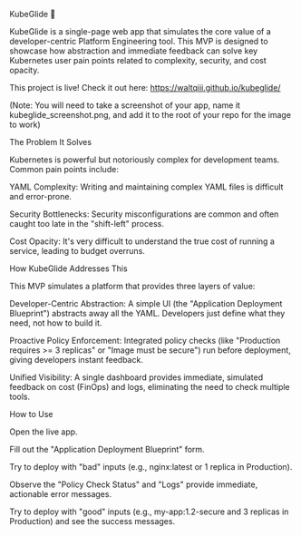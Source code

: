 KubeGlide 🚀

KubeGlide is a single-page web app that simulates the core value of a developer-centric Platform Engineering tool. This MVP is designed to showcase how abstraction and immediate feedback can solve key Kubernetes user pain points related to complexity, security, and cost opacity.

This project is live! Check it out here: https://waltqiii.github.io/kubeglide/

(Note: You will need to take a screenshot of your app, name it kubeglide_screenshot.png, and add it to the root of your repo for the image to work)

The Problem It Solves

Kubernetes is powerful but notoriously complex for development teams. Common pain points include:

YAML Complexity: Writing and maintaining complex YAML files is difficult and error-prone.

Security Bottlenecks: Security misconfigurations are common and often caught too late in the "shift-left" process.

Cost Opacity: It's very difficult to understand the true cost of running a service, leading to budget overruns.

How KubeGlide Addresses This

This MVP simulates a platform that provides three layers of value:

Developer-Centric Abstraction: A simple UI (the "Application Deployment Blueprint") abstracts away all the YAML. Developers just define what they need, not how to build it.

Proactive Policy Enforcement: Integrated policy checks (like "Production requires >= 3 replicas" or "Image must be secure") run before deployment, giving developers instant feedback.

Unified Visibility: A single dashboard provides immediate, simulated feedback on cost (FinOps) and logs, eliminating the need to check multiple tools.

How to Use

Open the live app.

Fill out the "Application Deployment Blueprint" form.

Try to deploy with "bad" inputs (e.g., nginx:latest or 1 replica in Production).

Observe the "Policy Check Status" and "Logs" provide immediate, actionable error messages.

Try to deploy with "good" inputs (e.g., my-app:1.2-secure and 3 replicas in Production) and see the success messages.
